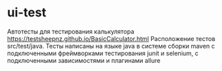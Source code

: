 # ui-test

Автотесты для тестирования калькулятора https://testsheepnz.github.io/BasicCalculator.html
Расположение тестов src/test/java. Тесты написаны на языке java в системе сборки maven c подключенными фреймворками тестирования junit и selenium, с подключенными зависимостями и плагинами allure
